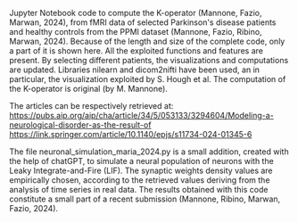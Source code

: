 
Jupyter Notebook code to compute the K-operator (Mannone, Fazio, Marwan, 2024), from fMRI data of selected Parkinson's disease patients and healthy controls from the PPMI dataset (Mannone, Fazio, Ribino, Marwan, 2024). Because of the length and size of the complete code, only a part of it is shown here. All the exploited functions and features are present. By selecting different patients, the visualizations and computations are updated.
Libraries nilearn and dicom2nifti have been used, an in particular, the visualization exploited by S. Hough et al. The computation of the K-operator is original (by M. Mannone).

The articles can be respectively retrieved at:
https://pubs.aip.org/aip/cha/article/34/5/053133/3294604/Modeling-a-neurological-disorder-as-the-result-of
https://link.springer.com/article/10.1140/epjs/s11734-024-01345-6

The file neuronal_simulation_maria_2024.py is a small addition, created with the help of chatGPT, to simulate a neural population of neurons with the Leaky Integrate-and-Fire (LIF). The synaptic weights density values are empirically chosen, according to the retrieved values deriving from the analysis of time series in real data. The results obtained with this code constitute a small part of a recent submission (Mannone, Ribino, Marwan, Fazio, 2024).

